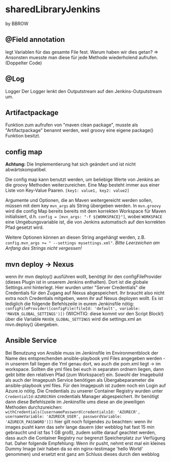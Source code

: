 # sharedLibraryJenkins

by BBROW

## @Field annotation
legt Variablen für das gesamte File fest.
Warum haben wir dies getan?
=> Ansonsten muesste man diese für jede Methode wiederholend aufrufen. (Doppelter Code)

## @Log
Logger
Der Logger lenkt den Outputstream auf den Jenkins-Outputstream um.

## Artifactpackage
Funktion zum aufrufen von "maven clean package", musste als "Artifactpackage" benannt werden, weil
groovy eine eigene package() Funktion besitzt.

## config map
**Achtung:** Die Implementierung hat sich geändert und ist nicht abwärtskompatibel.

Die config map kann benutzt werden, um beliebige Werte von Jenkins an die groovy Methoden weiterzureichen. Eine Map besteht immer aus einer Liste von Key-Value Paaren. `[key1: value1, key2: value2]`

Argumente und Optionen, die an Maven weitergereicht werden sollen, müssen mit dem key `mvn_args` als String übergeben werden. In `mvn.groovy` wird die config Map bereits bereits mit dem korrekten Workspace für Maven initialisiert, d.h. `config = [mvn_args: "-f ${WORKSPACE}"]`, wobei `WORKSPACE` eine Umgebungsvariable ist, die von Jenkins automatisch auf den korrekten Pfad gesetzt wird.

Weitere Optionen können an diesen String angehängt werden, z.B. `config.mvn_args += " --settings mysettings.xml"`. *Bitte Leerzeichen am Anfang des Strings nicht vergessen!*

## mvn deploy -> Nexus
wenn ihr mvn deploy() ausführen wollt, benötigt ihr den configFileProvider (dieses Plugin ist in unserem Jenkins enthalten). Dort ist die globale Settings.xml hinterlegt. Hier wurden unter "Server Credentials" die Credentials für den Zugang auf Nexus abgespeichert. Ihr braucht also nicht extra noch Credentials mitgeben, wenn ihr auf Nexus deployen wollt. Es ist lediglich die folgende Befehlszeile in eurem Jenkinsfile nötig:
`configFileProvider([configFile(fileId: 'default', variable: 'MAVEN_GLOBAL_SETTINGS')])` (WICHTIG: diese kommt vor den Script Block!) über die Variable `MAVEN_GLOBAL_SETTINGS` wird die settings.xml an mvn.deploy() übergeben.

## Ansible Service 
Bei Benutzung von Ansible muss im Jenkinsfile im Environmentblock der Name des entsprechenden ansible-playbook yml Files angegeben werden - in unserem fall liegen die Yml genau dort, wo auch die pom.xml liegt -> im workspace. Sollten die yml files bei euch in separaten ordnern liegen, dann gebt bitte den relativen Pfad (zum Workspace!) ein. Sowohl der Imagebuild als auch der Imagepush Service benötigen als Übergabeparameter die ansible-playbook yml files.
Für den Imagepush ist zudem noch ein Login auf Azure.io nötig. Die Credentials zu unserer Container Registry wurden unter `CredentialId:AZURECR`im credentials Manager abgespeichert. Ihr benötigt dann diese Befehlszeile im Jenkinsfile ums diese an die jeweiligen Methoden durchzureichen:
`withCredentials([usernamePassword(credentialsId: 'AZURECR', usernameVariable: 'AZURECR_USER', passwordVariable: 'AZURECR_PASSWORD')])` hier gilt noch folgendes zu beachten: wenn ihr images pusht kann das sehr lange dauern (der webblog hat fast 15 min gebraucht und ist fas 1 GB groß), zudem sollte darauf geachtet werden, dass auch die Container Registry nur begrenzt Speicherplatz zur Verfügung hat. 
Daher folgende Empfehlung: Wenn ihr pusht, nehmt erst mal ein kleines Dummy Image (wir haben da so ein nginx-testimage 'hello World' genommen) und ersetzt erst ganz am Schluss dieses durch den webblog
